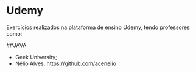 # Udemy
Exercícios realizados na plataforma de ensino Udemy, tendo professores como: 

##JAVA
* Geek University; 
* Nélio Alves. https://github.com/acenelio
